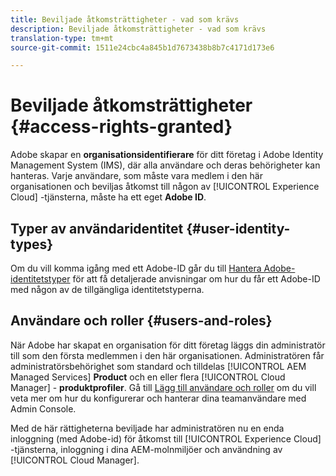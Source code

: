 ```yaml
---
title: Beviljade åtkomsträttigheter - vad som krävs
description: Beviljade åtkomsträttigheter - vad som krävs
translation-type: tm+mt
source-git-commit: 1511e24cbc4a845b1d7673438b8b7c4171d173e6

---
```



# Beviljade åtkomsträttigheter {#access-rights-granted}

Adobe skapar en **organisationsidentifierare** för ditt företag i Adobe Identity Management System (IMS), där alla användare och deras behörigheter kan hanteras. Varje användare, som måste vara medlem i den här organisationen och beviljas åtkomst till någon av [!UICONTROL Experience Cloud] -tjänsterna, måste ha ett eget **Adobe ID**.

## Typer av användaridentitet {#user-identity-types}

Om du vill komma igång med ett Adobe-ID går du till [Hantera Adobe-identitetstyper](https://helpx.adobe.com/enterprise/using/identity.html) för att få detaljerade anvisningar om hur du får ett Adobe-ID med någon av de tillgängliga identitetstyperna.

## Användare och roller {#users-and-roles}

När Adobe har skapat en organisation för ditt företag läggs din administratör till som den första medlemmen i den här organisationen. Administratören får administratörsbehörighet som standard och tilldelas [!UICONTROL AEM Managed Services] **Product** och en eller flera [!UICONTROL Cloud Manager] - **produktprofiler**. Gå till [Lägg till användare och roller](add-users-roles.md) om du vill veta mer om hur du konfigurerar och hanterar dina teamanvändare med Admin Console.

Med de här rättigheterna beviljade har administratören nu en enda inloggning (med Adobe-id) för åtkomst till [!UICONTROL Experience Cloud] -tjänsterna, inloggning i dina AEM-molnmiljöer och användning av [!UICONTROL Cloud Manager].
